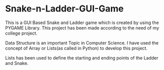 # Snake-n-Ladder-GUI-Game
This is a GUI Based Snake and Ladder game which is created by using the PYGAME Library. This project has been made according to the need of my college project.

Data Structure is an important Topic in Computer Science. I have used the concept of Array or Lists(as called in Python) to develop this project.

Lists has been used to define the starting and ending points of the Ladder and Snake.
